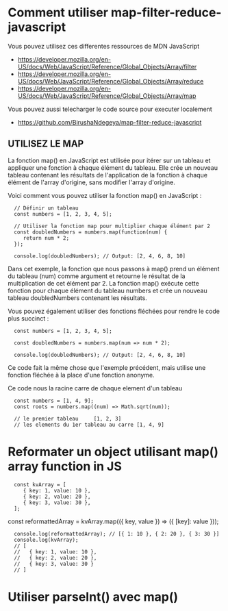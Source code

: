 # Comment utiliser map-filter-reduce-javascript

Vous pouvez utilisez ces differentes ressources de MDN JavaScript
- https://developer.mozilla.org/en-US/docs/Web/JavaScript/Reference/Global_Objects/Array/filter
- https://developer.mozilla.org/en-US/docs/Web/JavaScript/Reference/Global_Objects/Array/reduce
- https://developer.mozilla.org/en-US/docs/Web/JavaScript/Reference/Global_Objects/Array/map

Vous pouvez aussi telecharger le code source pour executer localement

- https://github.com/BirushaNdegeya/map-filter-reduce-javascript


## UTILISEZ LE MAP

La fonction map() en JavaScript est utilisée pour itérer sur un tableau et appliquer une fonction à chaque élément du tableau. Elle crée un nouveau tableau contenant les résultats de l'application de la fonction à chaque élément de l'array d'origine, sans modifier l'array d'origine.

Voici comment vous pouvez utiliser la fonction map() en JavaScript :

      // Définir un tableau
      const numbers = [1, 2, 3, 4, 5];

      // Utiliser la fonction map pour multiplier chaque élément par 2
      const doubledNumbers = numbers.map(function(num) {
         return num * 2;
      });

      console.log(doubledNumbers); // Output: [2, 4, 6, 8, 10]

Dans cet exemple, la fonction que nous passons à map() prend un élément du tableau (num) comme argument et retourne le résultat de la multiplication de cet élément par 2. La fonction map() exécute cette fonction pour chaque élément du tableau numbers et crée un nouveau tableau doubledNumbers contenant les résultats.

Vous pouvez également utiliser des fonctions fléchées pour rendre le code plus succinct :


      const numbers = [1, 2, 3, 4, 5];

      const doubledNumbers = numbers.map(num => num * 2);

      console.log(doubledNumbers); // Output: [2, 4, 6, 8, 10]

Ce code fait la même chose que l'exemple précédent, mais utilise une fonction fléchée à la place d'une fonction anonyme.


Ce code nous la racine carre de chaque element d'un tableau

      const numbers = [1, 4, 9];
      const roots = numbers.map((num) => Math.sqrt(num));

      // le premier tableau     [1, 2, 3]
      // les elements du 1er tableau au carre [1, 4, 9]

# Reformater un object utilisant map() array function in JS

      const kvArray = [
         { key: 1, value: 10 },
         { key: 2, value: 20 },
         { key: 3, value: 30 },
      ];

   const reformattedArray = kvArray.map(({ key, value }) => ({ [key]: value }));

      console.log(reformattedArray); // [{ 1: 10 }, { 2: 20 }, { 3: 30 }]
      console.log(kvArray);
      // [
      //   { key: 1, value: 10 },
      //   { key: 2, value: 20 },
      //   { key: 3, value: 30 }
      // ]

# Utiliser parseInt() avec map()
